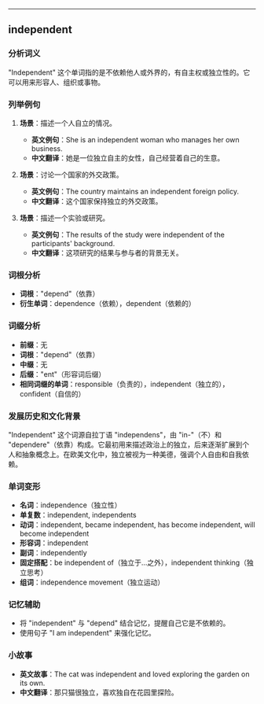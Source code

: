 
---------------
## independent
### 分析词义
"Independent" 这个单词指的是不依赖他人或外界的，有自主权或独立性的。它可以用来形容人、组织或事物。

### 列举例句
1. **场景**：描述一个人自立的情况。
   - **英文例句**：She is an independent woman who manages her own business.
   - **中文翻译**：她是一位独立自主的女性，自己经营着自己的生意。

2. **场景**：讨论一个国家的外交政策。
   - **英文例句**：The country maintains an independent foreign policy.
   - **中文翻译**：这个国家保持独立的外交政策。

3. **场景**：描述一个实验或研究。
   - **英文例句**：The results of the study were independent of the participants' background.
   - **中文翻译**：这项研究的结果与参与者的背景无关。

### 词根分析
- **词根**："depend"（依靠）
- **衍生单词**：dependence（依赖），dependent（依赖的）

### 词缀分析
- **前缀**：无
- **词根**："depend"（依靠）
- **中缀**：无
- **后缀**："ent"（形容词后缀）
- **相同词缀的单词**：responsible（负责的），independent（独立的），confident（自信的）

### 发展历史和文化背景
"Independent" 这个词源自拉丁语 "independens"，由 "in-"（不）和 "dependere"（依靠）构成。它最初用来描述政治上的独立，后来逐渐扩展到个人和抽象概念上。在欧美文化中，独立被视为一种美德，强调个人自由和自我依赖。

### 单词变形
- **名词**：independence（独立性）
- **单复数**：independent, independents
- **动词**：independent, became independent, has become independent, will become independent
- **形容词**：independent
- **副词**：independently
- **固定搭配**：be independent of（独立于...之外），independent thinking（独立思考）
- **组词**：independence movement（独立运动）

### 记忆辅助
- 将 "independent" 与 "depend" 结合记忆，提醒自己它是不依赖的。
- 使用句子 "I am independent" 来强化记忆。

### 小故事
- **英文故事**：The cat was independent and loved exploring the garden on its own.
- **中文翻译**：那只猫很独立，喜欢独自在花园里探险。

